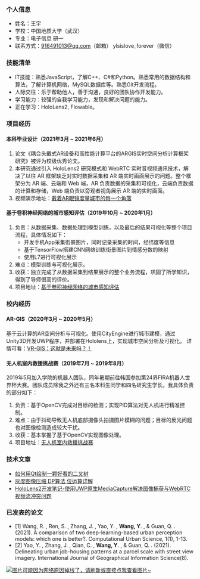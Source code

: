 ### 个人信息 
* 姓名：王宇
* 学校：中国地质大学（武汉）
* 专业：电子信息 研一
* 联系方式：916491013@qq.com（邮箱） ylsislove_forever（微信）

###  技能清单
* IT技能：熟悉JavaScript，了解C++、C#和Python。熟悉常用的数据结构和算法，了解计算机网络，MySQL数据库等。熟悉Git开发流程。
* 人际交往：乐于帮助他人，善于沟通，良好的团队协作开发能力。
* 学习能力：较强的自我学习能力，发现和解决问题的能力。
* 正在学习：HoloLens2, Flowable。

### 项目经历
#### 本科毕业设计（2021年3月 ~ 2021年6月）
1. 论文《耦合头戴式AR设备和高性能计算平台的ARGIS实时空间分析计算框架研究》被评为校级优秀论文。
2. 本研究通过引入 HoloLens2 研究模式和 WebRTC 实时音视频通讯技术，解决了以往 AR 框架缺乏对实时数据采集和 AR 端实时画面展示的问题。整个框架分为 AR 端、云端和 Web 端，AR 负责数据的采集和可视化，云端负责数据的计算和存储，Web 端负责以旁观者视角展示 AR 端的实时画面。
3. 视频演示地址：[戴着AR眼镜度量城市的每一个角落](https://www.bilibili.com/video/BV1qN411o7Ev)

#### 基于卷积神经网络的城市感知评估（2019年10月 ~ 2020年1月）
1. 负责：从数据采集、数据处理到模型训练，以及最后的结果可视化等整个项目流程，具体情况如下：
	- 开发手机App采集街景图片，同时记录采集的时间，经纬度等信息
	- 基于TensorFlow搭建CNN网络训练街景图片到情感分数的映射
	- 使用L7进行可视化展示
2. 难点：模型训练与可视化展示。
3. 收获：独立完成了从数据采集到结果展示的整个业务流程，巩固了所学知识，得到了导师很高的评价。
4. 项目地址：[基于卷积神经网络的城市感知评估](https://github.com/ylsislove/Urban-Perception-Assessment-Based-on-CNN)

### 校内经历
#### AR-GIS（2020年3月 ~ 2020年5月）
基于云计算的AR空间分析与可视化。使用CityEngine进行城市建模，通过Unity3D开发UWP程序，并部署在Hololens上，实现城市空间分析及可视化。
详情可看：[VR-GIS：这就是未来吗？！](https://mp.weixin.qq.com/s/N3-qOEPiib2zrcBF8IShUA)

#### 无人机室内救援挑战赛（2019年7月 ~ 2019年8月）
2019年5月加入学院的机器人团队，同年暑期前往韩国参加第24界FIRA机器人世界杯大赛。团队成员除我之外还有三名本科生同学和四名研究生学长。我具体负责的部分如下：
1. 负责：基于OpenCV完成对目标的检测；实现PID算法对无人机进行精准控制。
2. 难点：由于抖动导致无人机底部摄像头拍摄图片模糊的问题；目标的反光问题也对图像检测造成较大干扰。
3. 收获：基本掌握了基于OpenCV实现图像处理。
4. 项目地址：[无人机室内救援挑战赛](https://github.com/ylsislove/challengeMatch)

### 技术文章
- [如何用Qt绘制一颗好看的二叉树](https://blog.csdn.net/Apple_Coco/article/details/83501851)
- [灰度图像压缩 DP算法 位运算详解](https://blog.csdn.net/Apple_Coco/article/details/89078798)
- [HoloLens2开发笔记-使用UWP原生MediaCapture解决图像捕获与WebRTC视频流冲突问题](https://github.com/ylsislove/make-a-little-progress-every-day/blob/master/2021/2021-05/2021-05-09/HoloLens2-使用UWP原生MediaCapture解决图像捕获与WebRTC视频流冲突问题.md)

### 已发表的论文
- [1] Wang, R. , Ren, S. , Zhang, J. , Yao, Y. , **Wang, Y**. , & Guan, Q. . (2021). A comparison of two deep-learning-based urban perception models: which one is better?. Computational Urban Science, 1(1), 1-13.
- [2] Yao, Y. , Zhang, J. , Qian, C. , **Wang, Y**. , & Guan, Q. . (2021). Delineating urban job-housing patterns at a parcel scale with street view imagery. International Journal of Geographical Information Science(8).

[![图片可能因为网络原因掉线了，请刷新或直接点我查看图片~](https://cdn.jsdelivr.net/gh/ylsislove/image-home/test/20210123224911.jpg)](https://cdn.jsdelivr.net/gh/ylsislove/image-home/test/20210123224911.jpg)
